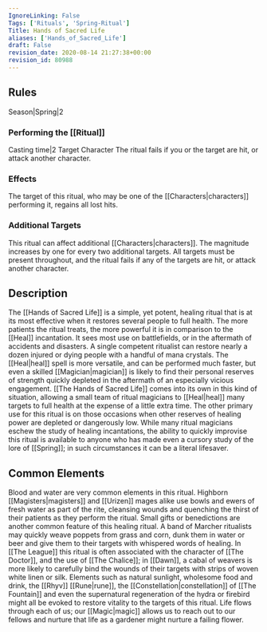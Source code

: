 ```yaml
---
IgnoreLinking: False
Tags: ['Rituals', 'Spring-Ritual']
Title: Hands of Sacred Life
aliases: ['Hands_of_Sacred_Life']
draft: False
revision_date: 2020-08-14 21:27:38+00:00
revision_id: 80988
---
```


## Rules
Season|Spring|2
### Performing the [[Ritual]]
Casting time|2 Target Character
The ritual fails if you or the target are hit, or attack another character.
### Effects
The target of this ritual, who may be one of the [[Characters|characters]] performing it, regains all lost hits. 
### Additional Targets
This ritual can affect additional [[Characters|characters]]. The magnitude increases by one for every two additional targets. All targets must be present throughout, and the ritual fails if any of the targets are hit, or attack another character.
## Description
The [[Hands of Sacred Life]] is a simple, yet potent, healing ritual that is at its most effective when it restores several people to full health. The more patients the ritual treats, the more powerful it is in comparison to the [[Heal]] incantation. It sees most use on battlefields, or in the aftermath of accidents and disasters. A single competent ritualist can restore nearly a dozen injured or dying people with a handful of mana crystals.
The [[Heal|heal]] spell is more versatile, and can be performed much faster, but even a skilled [[Magician|magician]] is likely to find their personal reserves of strength quickly depleted in the aftermath of an especially vicious engagement. [[The Hands of Sacred Life]] comes into its own in this kind of situation, allowing a small team of ritual magicians to [[Heal|heal]] many targets to full health at the expense of a little extra time.
The other primary use for this ritual is on those occasions when other reserves of healing power are depleted or dangerously low. While many ritual magicians eschew the study of healing incantations, the ability to quickly improvise this ritual is available to anyone who has made even a cursory study of the lore of [[Spring]]; in such circumstances it can be a literal lifesaver. 
## Common Elements
Blood and water are very common elements in this ritual. Highborn [[Magisters|magisters]] and [[Urizen]] mages alike use bowls and ewers of fresh water as part of the rite, cleansing wounds and quenching the thirst of their patients as they perform the ritual. 
Small gifts or benedictions are another common feature of this healing ritual. A band of Marcher ritualists may quickly weave poppets from grass and corn, dunk them in water or beer and give them to their targets with whispered words of healing. In [[The League]] this ritual is often associated with the character of [[The Doctor]], and the use of [[The Chalice]]; in [[Dawn]], a cabal of  weavers is more likely to carefully bind the wounds of their targets with strips of woven white linen or silk.
Elements such as natural sunlight, wholesome food and drink, the [[Rhyv]] [[Rune|rune]], the [[Constellation|constellation]] of [[The Fountain]] and even the supernatural regeneration of the hydra or firebird might all be evoked to restore vitality to the targets of this ritual.
Life flows through each of us; our [[Magic|magic]] allows us to reach out to our fellows and nurture that life as a gardener might nurture a failing flower.